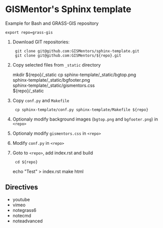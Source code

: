 GISMentor's Sphinx template
===========================

Example for Bash and GRASS-GIS repository

    export repo=grass-gis

1. Download GIT repositories:

        git clone git@github.com:GISMentors/sphinx-template.git
        git clone git@github.com:GISMentors/${repo}.git

2. Copy selected files from `_static` directory

   	mkdir ${repo}/_static
        cp sphinx-template/_static/bgtop.png \
         sphinx-template/_static/bgfooter.png \
         sphinx-template/_static/gismentors.css \
         ${repo}/_static

3. Copy `conf.py` and `Makefile`

        cp sphinx-template/conf.py sphinx-template/Makefile ${repo}
	
4. Optionaly modify background images (`bgtop.png` and `bgfooter.png`) in `<repo>`

5. Optionaly modify `gismentors.css` in `<repo>`

6. Modify `conf.py` in `<repo>`

8. Goto to `<repo>`, add index.rst and build

        cd ${repo}
	echo "Test" > index.rst
	make html

Directives
----------
* youtube
* vimeo
* notegrass6
* notecmd
* noteadvanced
